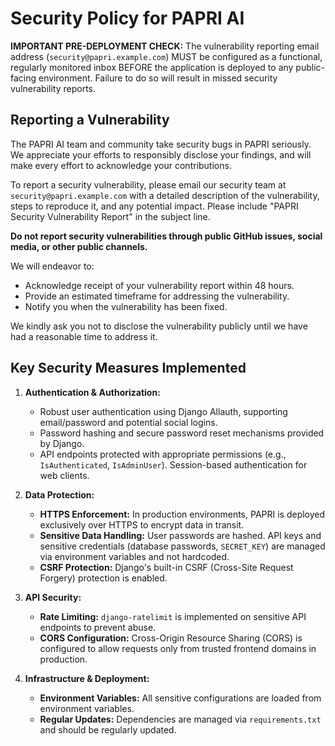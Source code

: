 # Security Policy for PAPRI AI

**IMPORTANT PRE-DEPLOYMENT CHECK:** The vulnerability reporting email address (`security@papri.example.com`) MUST be configured as a functional, regularly monitored inbox BEFORE the application is deployed to any public-facing environment. Failure to do so will result in missed security vulnerability reports.

## Reporting a Vulnerability

The PAPRI AI team and community take security bugs in PAPRI seriously. We appreciate your efforts to responsibly disclose your findings, and will make every effort to acknowledge your contributions.

To report a security vulnerability, please email our security team at `security@papri.example.com` with a detailed description of the vulnerability, steps to reproduce it, and any potential impact. Please include "PAPRI Security Vulnerability Report" in the subject line.

**Do not report security vulnerabilities through public GitHub issues, social media, or other public channels.**

We will endeavor to:
- Acknowledge receipt of your vulnerability report within 48 hours.
- Provide an estimated timeframe for addressing the vulnerability.
- Notify you when the vulnerability has been fixed.

We kindly ask you not to disclose the vulnerability publicly until we have had a reasonable time to address it.

## Key Security Measures Implemented

1.  **Authentication & Authorization:**
    * Robust user authentication using Django Allauth, supporting email/password and potential social logins.
    * Password hashing and secure password reset mechanisms provided by Django.
    * API endpoints protected with appropriate permissions (e.g., `IsAuthenticated`, `IsAdminUser`). Session-based authentication for web clients.

2.  **Data Protection:**
    * **HTTPS Enforcement:** In production environments, PAPRI is deployed exclusively over HTTPS to encrypt data in transit.
    * **Sensitive Data Handling:** User passwords are hashed. API keys and sensitive credentials (database passwords, `SECRET_KEY`) are managed via environment variables and not hardcoded.
    * **CSRF Protection:** Django's built-in CSRF (Cross-Site Request Forgery) protection is enabled.

3.  **API Security:**
    * **Rate Limiting:** `django-ratelimit` is implemented on sensitive API endpoints to prevent abuse.
    * **CORS Configuration:** Cross-Origin Resource Sharing (CORS) is configured to allow requests only from trusted frontend domains in production.

4.  **Infrastructure & Deployment:**
    * **Environment Variables:** All sensitive configurations are loaded from environment variables.
    * **Regular Updates:** Dependencies are managed via `requirements.txt` and should be regularly updated.
